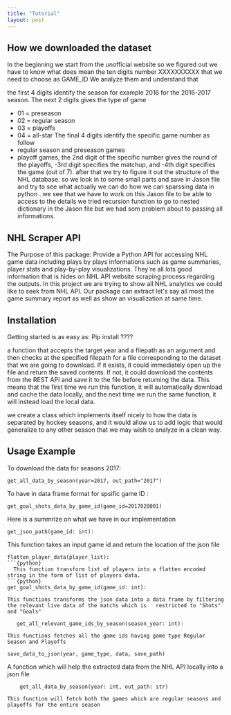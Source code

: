```yaml
---
title: "Tutorial"
layout: post
---
```

## How we downloaded the dataset

In the beginning we start from the unofficial website so we figured out we have to know what does mean the ten digits number XXXXXXXXXX that we need to choose as GAME_ID
We analyze them and understand that


the first 4 digits identify the season for example 2016 for the 2016-2017 season. The next 2 digits gives the type of game
- 01 = preseason
-  02 = regular season
-  03 = playoffs
-  04 = all-star
The final 4 digits identify the specific game number as follow 
- regular season and preseason games
- playoff games, the 2nd digit of the specific number gives the round of the playoffs, 
-3rd digit specifies the matchup, and 
-4th digit specifies the game (out of 7).
after that we try to figure it out the structure of the NHL database.
so we look in to some small parts and save in Jason file and try to see what actually we can do how we can sparssing data in python .
we see that we have to work on this Jason file to be able to access to the details 
we tried recursion function to go to nested dictionary in the Jason file but we had som problem about to passing all informations.



## NHL Scraper API
The Purpose of this package:
Provide a Python API for accessing NHL game data including plays by plays informations such as game summaries, player stats and play-by-play visualizations. They're all lots good information that is hides on NHL API website scraping process regarding the outputs. In this project we are trying to show all NHL analytics we could like to seek from NHL API.
Our package can extract let's say all most the game summary report as well as show an visualization at same time.

## Installation
Getting started is as easy as:
Pip install ????

a function that accepts the target year and a filepath as an argument and then checks at the specified filepath for a file corresponding to the dataset that we are going to download. If it exists, it could immediately open up the file and return the saved contents. If not, it could download the contents from the REST API and save it to the file before returning the data. This means that the first time we run this function, it will automatically download and cache the data locally, and the next time we run the same function, it will instead load the local data.


we create a class which implements  itself nicely to how the data is separated by hockey seasons, and it would allow us to add logic that would generalize to any other season that we may wish to analyze in a clean way.

[
this is a
    multiline
comment
]: #

[   as is this compact version
    with no space between `:` and `#`
]:#

 
[To get even fancier still, you could consider overloading the “add” (__add__) operator on this class to allow you to add the data between seasons to a common data structure, allowing you to aggregate data across seasons. This is absolutely not required, these are just some ideas to inspire you! You are encouraged to be creative and apply your old data structures/OOP knowledge to data science - it can make your life a lot easier]:#
## Usage Example 
To download the data for seasons 2017: 
```{python}
get_all_data_by_season(year=2017, out_path="2017")
```
To have in data frame format for spsific game ID :
```
get_goal_shots_data_by_game_id(game_id=2017020001)
```
 Here is a summrize on what we have in our implementation
 ```{python}
 get_json_path(game_id: int):
 ```
 This function takes an input game id and return the location of the json file
  ```{python}
flatten_player_data(player_list):
 ```{python}
    This function transform list of players into a flatten encoded string in the form of list of players data.
  ```{python}    
get_goal_shots_data_by_game_id(game_id: int):
 ```
    This functions transforms the json data into a data frame by filtering the relevant live data of the matchs which is   restricted to "Shots" and "Goals"
 ```{python}    
    get_all_relevant_game_ids_by_season(season_year: int):
 ```
    This functions fetches all the game ids having game type Regular Season and Playoffs
```{python}
save_data_to_json(year, game_type, data, save_path)
 ```
A function which will help the extracted data from the NHL API locally into a json file
```{python}
    get_all_data_by_season(year: int, out_path: str)
 ```
    This function will fetch both the games which are regular seasons and playoffs for the entire season
